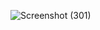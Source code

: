 ![Screenshot (301)](https://github.com/Code17121/Power_BI_Projects/assets/129857203/0cdd8077-6339-4756-a93c-c56c000157fd)
